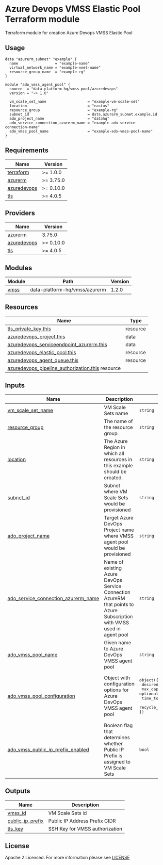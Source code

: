# Azure Devops VMSS Elastic Pool Terraform module
Terraform module for creation Azure Devops VMSS Elastic Pool

## Usage
```hcl
data "azurerm_subnet" "example" {
  name                 = "example-name"
  virtual_network_name = "example-vnet-name"
  resource_group_name  = "example-rg"
}

module "ado_vmss_agent_pool" {
  source  = "data-platform-hq/vmss-pool/azuredevops"
  version = "~> 1.0"

  vm_scale_set_name                   = "example-vm-scale-set"
  location                            = "eastus"
  resource_group                      = "example-rg"
  subnet_id                           = data.azurerm_subnet.example.id
  ado_project_name                    = "datahq"
  ado_service_connection_azurerm_name = "example-ado-service-connection-name"
  ado_vmss_pool_name                  = "example-ado-vmss-pool-name"
}
```
<!-- BEGIN_TF_DOCS -->
## Requirements

| Name                                                                         | Version   |
| ---------------------------------------------------------------------------- | --------- |
| <a name="requirement_terraform"></a> [terraform](#requirement\_terraform)    | >= 1.0.0  |
| <a name="requirement_azurerm"></a> [azurerm](#requirement\_azurerm)          | >= 3.75.0 |
| <a name="requirement_azuredevops"></a> [azuredevops](#requirement\_azuredevops)          | >= 0.10.0 |
| <a name="requirement_tls"></a> [tls](#requirement\_tls)          | >= 4.0.5 |

## Providers

| Name                                                                   | Version |
| ---------------------------------------------------------------------- | ------- |
| <a name="provider_azurerm"></a> [azurerm](#provider\_azurerm)          | 3.75.0  |
| <a name="requirement_azuredevops"></a> [azuredevops](#requirement\_azuredevops)  | >= 0.10.0 |
| <a name="requirement_tls"></a> [tls](#requirement\_tls)  | >= 4.0.5 |
                                                                                                                                                                                                                
## Modules

| Module                                                             | Path                           | Version |
|--------------------------------------------------------------------|--------------------------------|---------|
| [vmss](https://github.com/data-platform-hq/terraform-azurerm-vmss) | data-platform-hq/vmss/azurerm  | 1.2.0   |

## Resources

| Name                                                                                                                                                             | Type    |
|------------------------------------------------------------------------------------------------------------------------------------------------------------------|---------|
| [tls_private_key.this](https://registry.terraform.io/providers/hashicorp/tls/latest/docs/resources/private_key)                                                  | resource |
| [azuredevops_project.this](https://registry.terraform.io/providers/microsoft/azuredevops/latest/docs/data-sources/project)                                       | data    |
| [azuredevops_serviceendpoint_azurerm.this](https://registry.terraform.io/providers/microsoft/azuredevops/latest/docs/data-sources/serviceendpoint_azurerm)       | data    |
| [azuredevops_elastic_pool.this](https://registry.terraform.io/providers/microsoft/azuredevops/latest/docs/resources/elastic_pool)                                | resource |
| [azuredevops_agent_queue.this](https://registry.terraform.io/providers/microsoft/azuredevops/latest/docs/resources/agent_queue)                                  | resource |
| [azuredevops_pipeline_authorization.this](https://registry.terraform.io/providers/microsoft/azuredevops/latest/docs/resources/pipeline_authorization)   resource |

## Inputs

| Name                                                                                                                                                | Description                                                                                                             | Type                                                                                                                                                                                                                | Default                                                                                                                                                                                                                              | Required |
|-----------------------------------------------------------------------------------------------------------------------------------------------------|-------------------------------------------------------------------------------------------------------------------------|---------------------------------------------------------------------------------------------------------------------------------------------------------------------------------------------------------------------|--------------------------------------------------------------------------------------------------------------------------------------------------------------------------------------------------------------------------------------|:--------:|
| <a name="input_vm_scale_set_name"></a> [vm\_scale\_set\_name](#input\_vm\_scale\_set\_name)                                                         | VM Scale Sets name                                                                                                      | `string`                                                                                                                                                                                                            | n/a                                                                                                                                                                                                                                  |   yes    |
| <a name="input_resource_group"></a> [resource\_group](#input\_resource\_group)                                                                      | The name of the resource group.                                                                                         | `string`                                                                                                                                                                                                            | n/a                                                                                                                                                                                                                                  |   yes    |
| <a name="input_location"></a> [location](#input\_location)                                                                                          |  The Azure Region in which all resources in this example should be created.                                             | `string`                                                                                                                                                                                                            | n/a                                                                                                                                                                                                                                  |   yes    |
| <a name="input_subnet_id"></a> [subnet\_id](#input\_subnet\_id)                                                                                     | Subnet where VM Scale Sets would be provisioned                                                                         | `string`                                                                                                                                                                                                            | n/a                                                                                                                                                                                                                                  |   yes    |
| <a name="input_ado_project_name"></a> [ado\_project\_name](#input\_ado\_project\_name)                                                              | Target Azure DevOps Project name where VMSS agent pool would be provisioned                                             | `string`                                                                                                                                                                                                            | n/a                                                                                                                                                                                                                                  |   yes    |
| <a name="input_ado_service_connection_azurerm_name"></a> [ado\_service\_connection\_azurerm\_name](#input\_ado\_service\_connection\_azurerm\_name) | Name of existing Azure DevOps Service Connection AzureRM that points to Azure Subscription with VMSS used in agent pool | `string`                                                                                                                                                                                                            | n/a                                                                                                                                                                                                                                  |   yes    |
| <a name="input_ado_vmss_pool_name"></a> [ado\_vmss\_pool\_name](#input\_ado\_vmss\_pool\_name)                                                      | Given name to Azure DevOps VMSS agent pool                                                                              | `string`                                                                                                                                                                                                            | n/a                                                                                                                                                                                                                                  |   yes    |
| <a name="input_ado_vmss_pool_configuration"></a> [ado\_vmss\_pool\_configuration](#input\_ado\_vmss\_pool\_configuration)                           | Object with configuration options for Azure DevOps VMSS agent pool                                                      | <pre>object({<br>  desired_idle           = optional(number)<br>  max_capacity           = optional(number)<br>  time_to_live_minutes   = optional(number)<br>  recycle_after_each_use = optional(bool)<br>})</pre> | <pre>object({<br>  desired_idle           = optional(number, 0)<br>  max_capacity           = optional(number, 3)<br>  time_to_live_minutes   = optional(number, 30)<br>  recycle_after_each_use = optional(bool, false)<br>})</pre> |    no    |
| <a name="input_ado_vmss_public_ip_prefix_enabled"></a> [ado\_vmss\_public\_ip\_prefix\_enabled](#input\_ado\_vmss\_public\_ip\_prefix\_enabled)     | Boolean flag that determines whether Public IP Prefix is assigned to VM Scale Sets                                      | `bool`                                                                                                                                                                                                              | true                                                                                                                                                                                                                                 |    no    |

## Outputs

| Name                                                                                     | Description                     |
|------------------------------------------------------------------------------------------|---------------------------------|
| <a name="output_vmss_id"></a> [vmss\_id](#output\_vmss\_id)                              | VM Scale Sets id                |
| <a name="output_public_ip_prefix"></a> [public\_ip\_prefix](#output\_public\_ip\_prefix) | Public IP Address Prefix CIDR   |
| <a name="output_tls_key"></a> [tls\_key](#output\_tls\_key)                              | SSH Key for VMSS authorization  |

<!-- END_TF_DOCS -->

## License

Apache 2 Licensed. For more information please see [LICENSE](https://github.com/data-platform-hq/terraform-azuredevops-vmss-pool/tree/master/LICENSE)
